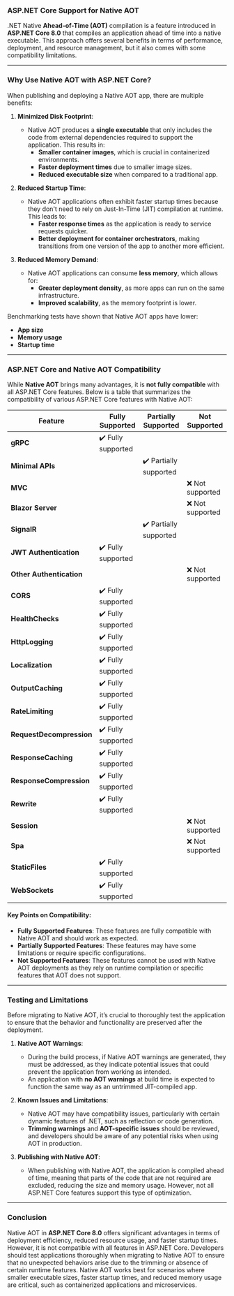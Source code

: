 ### **ASP.NET Core Support for Native AOT**

.NET Native **Ahead-of-Time (AOT)** compilation is a feature introduced in **ASP.NET Core 8.0** that compiles an application ahead of time into a native executable. This approach offers several benefits in terms of performance, deployment, and resource management, but it also comes with some compatibility limitations.

---

### **Why Use Native AOT with ASP.NET Core?**

When publishing and deploying a Native AOT app, there are multiple benefits:

1. **Minimized Disk Footprint**:
   - Native AOT produces a **single executable** that only includes the code from external dependencies required to support the application. This results in:
     - **Smaller container images**, which is crucial in containerized environments.
     - **Faster deployment times** due to smaller image sizes.
     - **Reduced executable size** when compared to a traditional app.

2. **Reduced Startup Time**:
   - Native AOT applications often exhibit faster startup times because they don't need to rely on Just-In-Time (JIT) compilation at runtime. This leads to:
     - **Faster response times** as the application is ready to service requests quicker.
     - **Better deployment for container orchestrators**, making transitions from one version of the app to another more efficient.

3. **Reduced Memory Demand**:
   - Native AOT applications can consume **less memory**, which allows for:
     - **Greater deployment density**, as more apps can run on the same infrastructure.
     - **Improved scalability**, as the memory footprint is lower.

Benchmarking tests have shown that Native AOT apps have lower:
- **App size**
- **Memory usage**
- **Startup time** 

---

### **ASP.NET Core and Native AOT Compatibility**

While **Native AOT** brings many advantages, it is **not fully compatible** with all ASP.NET Core features. Below is a table that summarizes the compatibility of various ASP.NET Core features with Native AOT:

| **Feature**                    | **Fully Supported** | **Partially Supported** | **Not Supported**    |
|---------------------------------|---------------------|-------------------------|----------------------|
| **gRPC**                        | ✔️ Fully supported  |                         |                      |
| **Minimal APIs**                |                     | ✔️ Partially supported  |                      |
| **MVC**                         |                     |                         | ❌ Not supported      |
| **Blazor Server**               |                     |                         | ❌ Not supported      |
| **SignalR**                     |                     | ✔️ Partially supported  |                      |
| **JWT Authentication**          | ✔️ Fully supported  |                         |                      |
| **Other Authentication**        |                     |                         | ❌ Not supported      |
| **CORS**                         | ✔️ Fully supported  |                         |                      |
| **HealthChecks**                | ✔️ Fully supported  |                         |                      |
| **HttpLogging**                 | ✔️ Fully supported  |                         |                      |
| **Localization**                | ✔️ Fully supported  |                         |                      |
| **OutputCaching**               | ✔️ Fully supported  |                         |                      |
| **RateLimiting**                | ✔️ Fully supported  |                         |                      |
| **RequestDecompression**        | ✔️ Fully supported  |                         |                      |
| **ResponseCaching**             | ✔️ Fully supported  |                         |                      |
| **ResponseCompression**         | ✔️ Fully supported  |                         |                      |
| **Rewrite**                     | ✔️ Fully supported  |                         |                      |
| **Session**                     |                     |                         | ❌ Not supported      |
| **Spa**                         |                     |                         | ❌ Not supported      |
| **StaticFiles**                 | ✔️ Fully supported  |                         |                      |
| **WebSockets**                  | ✔️ Fully supported  |                         |                      |

#### **Key Points on Compatibility**:
- **Fully Supported Features**: These features are fully compatible with Native AOT and should work as expected.
- **Partially Supported Features**: These features may have some limitations or require specific configurations.
- **Not Supported Features**: These features cannot be used with Native AOT deployments as they rely on runtime compilation or specific features that AOT does not support.

---

### **Testing and Limitations**

Before migrating to Native AOT, it’s crucial to thoroughly test the application to ensure that the behavior and functionality are preserved after the deployment.

1. **Native AOT Warnings**:
   - During the build process, if Native AOT warnings are generated, they must be addressed, as they indicate potential issues that could prevent the application from working as intended.
   - An application with **no AOT warnings** at build time is expected to function the same way as an untrimmed JIT-compiled app.

2. **Known Issues and Limitations**:
   - Native AOT may have compatibility issues, particularly with certain dynamic features of .NET, such as reflection or code generation.
   - **Trimming warnings** and **AOT-specific issues** should be reviewed, and developers should be aware of any potential risks when using AOT in production.

3. **Publishing with Native AOT**:
   - When publishing with Native AOT, the application is compiled ahead of time, meaning that parts of the code that are not required are excluded, reducing the size and memory usage. However, not all ASP.NET Core features support this type of optimization.

---

### **Conclusion**

Native AOT in **ASP.NET Core 8.0** offers significant advantages in terms of deployment efficiency, reduced resource usage, and faster startup times. However, it is not compatible with all features in ASP.NET Core. Developers should test applications thoroughly when migrating to Native AOT to ensure that no unexpected behaviors arise due to the trimming or absence of certain runtime features. Native AOT works best for scenarios where smaller executable sizes, faster startup times, and reduced memory usage are critical, such as containerized applications and microservices.